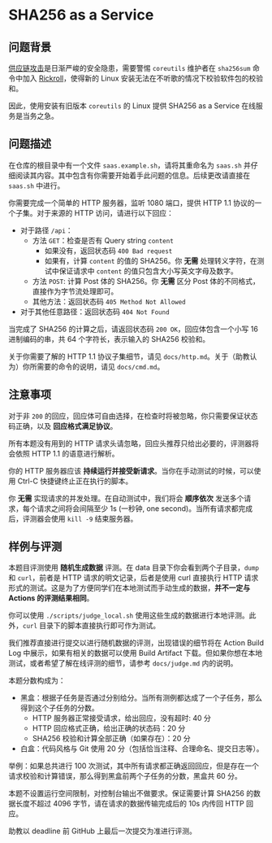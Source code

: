 # SHA256 as a Service

## 问题背景

[供应链攻击](http://left-pad.io)是日渐严峻的安全隐患，需要警惕 `coreutils` 维护者在 `sha256sum` 命令中加入 [Rickroll](https://www.youtube.com/watch?v=dQw4w9WgXcQ)，使得新的 Linux 安装无法在不听歌的情况下校验软件包的校验和。

因此，使用安装有旧版本 `coreutils` 的 Linux 提供 SHA256 as a Service 在线服务是当务之急。

## 问题描述

在仓库的根目录中有一个文件 `saas.example.sh`，请将其重命名为 `saas.sh` 并仔细阅读其内容。其中包含有你需要开始着手此问题的信息。后续更改请直接在 `saas.sh` 中进行。

你需要完成一个简单的 HTTP 服务器，监听 1080 端口，提供 HTTP 1.1 协议的一个子集。对于来源的 HTTP 访问，请进行以下回应：

- 对于路径 `/api`：
  - 方法 `GET`：检查是否有 Query string `content`
    - 如果没有，返回状态码 `400 Bad request`
    - 如果有，计算 `content` 的值的 SHA256。你 **无需** 处理转义字符，在测试中保证请求中 `content` 的值只包含大小写英文字母及数字。
  - 方法 `POST`: 计算 Post 体的 SHA256。你 **无需** 区分 Post 体的不同格式，直接作为字节流处理即可。
  - 其他方法：返回状态码 `405 Method Not Allowed`
- 对于其他任意路径：返回状态码 `404 Not Found`

当完成了 SHA256 的计算之后，请返回状态码 `200 OK`，回应体包含一个小写 16 进制编码的串，共 64 个字符长，表示输入的 SHA256 校验和。

关于你需要了解的 HTTP 1.1 协议子集细节，请见 `docs/http.md`。关于（助教认为）你所需要的命令的说明，请见 `docs/cmd.md`。

## 注意事项

对于非 `200` 的回应，回应体可自由选择，在检查时将被忽略，你只需要保证状态码正确，以及 **回应格式满足协议**。

所有本题没有用到的 HTTP 请求头请忽略，回应头推荐只给出必要的，评测器将会依照 HTTP 1.1 的语意进行解析。

你的 HTTP 服务器应该 **持续运行并接受新请求**。当你在手动测试的时候，可以使用 Ctrl-C 快捷键终止正在执行的脚本。

你 **无需** 实现请求的并发处理。在自动测试中，我们将会 **顺序依次** 发送多个请求，每个请求之间将会间隔至少 1s (一秒钟, one second)。当所有请求都完成后，评测器会使用 `kill -9` 结束服务器。

## 样例与评测

本题目评测使用 **随机生成数据** 评测。在 data 目录下你会看到两个子目录，`dump` 和 `curl`，前者是 HTTP 请求的明文记录，后者是使用 curl 直接执行 HTTP 请求形式的测试。这是为了方便同学们在本地测试而手动生成的数据，**并不一定与 Actions 的评测结果相同**。

你可以使用 `./scripts/judge_local.sh` 使用这些生成的数据进行本地评测。此外，`curl` 目录下的脚本直接执行即可作为测试。

我们推荐直接进行提交以进行随机数据的评测，出现错误的细节将在 Action Build Log 中展示，如果有相关的数据可以使用 Build Artifact 下载。但如果你想在本地测试，或者希望了解在线评测的细节，请参考 `docs/judge.md` 内的说明。

本题分数构成为：

- 黑盒：根据子任务是否通过分别给分。当所有测例都达成了一个子任务，那么得到这个子任务的分数。
  - HTTP 服务器正常接受请求，给出回应，没有超时: 40 分
  - HTTP 回应格式正确，给出正确的状态码：20 分
  - SHA256 校验和计算全部正确（如果存在）：20 分
- 白盒：代码风格与 Git 使用 20 分（包括恰当注释、合理命名、提交日志等）。

举例：如果总共进行 100 次测试，其中所有请求都正确返回回应，但是存在一个请求校验和计算错误，那么得到黑盒前两个子任务的分数，黑盒共 60 分。

本题不设置运行空间限制，对控制台输出不做要求。保证需要计算 SHA256 的数据长度不超过 4096 字节，请在请求的数据传输完成后的 10s 内传回 HTTP 回应。

助教以 deadline 前 GitHub 上最后一次提交为准进行评测。
